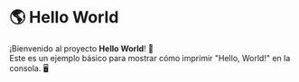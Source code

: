 # 🌎 Hello World

¡Bienvenido al proyecto **Hello World**! 🎉  
Este es un ejemplo básico para mostrar cómo imprimir "Hello, World!" en la consola. 🖥️

